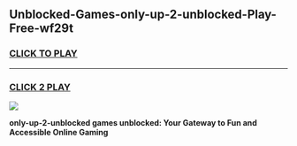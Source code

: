 
## Unblocked-Games-only-up-2-unblocked-Play-Free-wf29t
<h3>
<a href="https://premium76.site?title=only-up-2-unblocked&ref=12A">CLICK TO PLAY</a></h3>
<hr>

<h3>
<a href="https://premium76.site?title=only-up-2-unblocked&ref=12A">CLICK 2 PLAY</a>
  
</h3>

<a href="https://premium76.site?title=only-up-2-unblocked&ref=12A"><img src="https://clearcache.store/games.png"></a>


**only-up-2-unblocked games unblocked: Your Gateway to Fun and Accessible Online Gaming**
